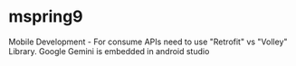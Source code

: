# mspring9
Mobile Development - For consume APIs need to use "Retrofit" vs "Volley" Library.
Google Gemini is embedded in android studio
